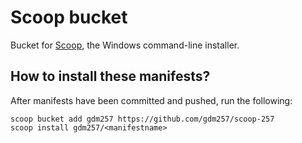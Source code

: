# Scoop bucket

Bucket for [Scoop](https://scoop.sh/), the Windows command-line installer.

## How to install these manifests?

After manifests have been committed and pushed, run the following:

```
scoop bucket add gdm257 https://github.com/gdm257/scoop-257
scoop install gdm257/<manifestname>
```
